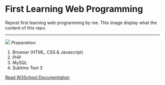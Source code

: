 # First Learning Web Programming
Repost first learning web programming by me. This image display what the content of this repo.
<hr/>
<img src="https://2.bp.blogspot.com/-XWd2w5KYVxs/Wi3UE9BuT_I/AAAAAAAAAXg/BrukHrrD5as2xndKFfahMGILlP973srkwCLcBGAs/s1600/Screenshot_2.png"  >
<i>Preparation:</i>
<ol>
  <li>Browser (HTML, CSS & Javascript)</li>
  <li>PHP</li>
  <li>MySQL</li>
  <li>Sublime Text 3</li>
</ol>
<a href="https://www.w3schools.com/">Read W3School Documentation</a>
